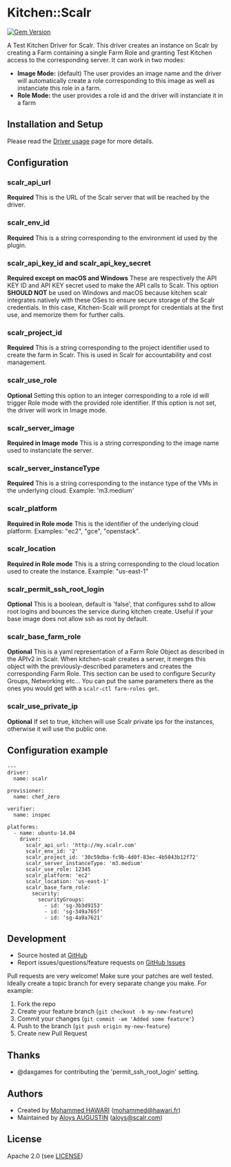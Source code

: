# <a name="title"></a> Kitchen::Scalr

[![Gem Version](https://badge.fury.io/rb/kitchen-scalr.svg)](https://badge.fury.io/rb/kitchen-scalr)

A Test Kitchen Driver for Scalr. This driver creates an instance on Scalr by creating a Farm containing a single Farm Role and granting Test Kitchen access to the corresponding server. It can work in two modes:
* **Image Mode:** (default) The user provides an image name and the driver will automatically create a role corresponding to this image as well as instanciate this role in a farm.
* **Role Mode:** the user provides a role id and the driver will instanciate it in a farm

## <a name="installation"></a> Installation and Setup

Please read the [Driver usage][driver_usage] page for more details.

## <a name="config"></a> Configuration
### scalr_api_url
**Required** This is the URL of the Scalr server that will be reached by the driver.
### scalr_env_id
**Required** This is a string corresponding to the environment id used by the plugin.
### scalr_api_key_id and scalr_api_key_secret
**Required except on macOS and Windows** These are respectively the API KEY ID and API KEY secret used to make the API calls to Scalr. This option **SHOULD NOT** be used on Windows and macOS because kitchen scalr integrates natively with these OSes to ensure secure storage of the Scalr credentials. In this case, Kitchen-Scalr will prompt for credentials at the first use, and memorize them for further calls.
### scalr_project_id
**Required** This is a string corresponding to the project identifier used to create the farm in Scalr. This is used in Scalr for accountability and cost management.
### scalr_use_role
**Optional** Setting this option to an integer corresponding to a role id will trigger Role mode with the provided role identifier. If this option is not set, the driver will work in Image mode.
### scalr_server_image
**Required in Image mode** This is a string corresponding to the image name used to instanciate the server.
### scalr_server_instanceType
**Required** This is a string corresponding to the instance type of the VMs in the underlying cloud. Example: 'm3.medium'
### scalr_platform
**Required in Role mode** This is the identifier of the underlying cloud platform. Examples: "ec2", "gce", "openstack".
### scalr_location
**Required in Role mode** This is a string corresponding to the cloud location used to create the instance. Example: "us-east-1"
### scalr_permit_ssh_root_login
**Optional** This is a boolean, default is 'false', that configures sshd to allow root logins and bounces the service during kitchen create. Useful if your base image does not allow ssh as root by default.
### scalr_base_farm_role
**Optional** This is a yaml representation of a Farm Role Object as described in the APIv2 in Scalr. When kitchen-scalr creates a server, it merges this object with the previously-described parameters and creates the corresponding Farm Role. This section can be used to configure Security Groups, Networking etc... You can put the same parameters there as the ones you would get with a `scalr-ctl farm-roles get`.
### scalr_use_private_ip
**Optional** If set to true, kitchen will use Scalr private ips for the instances, otherwise it will use the public one.
## Configuration example
    ---
    driver:
      name: scalr

    provisioner:
      name: chef_zero
    
    verifier:
      name: inspec

    platforms:
      - name: ubuntu-14.04
        driver:
          scalr_api_url: 'http://my.scalr.com'
          scalr_env_id: '2'
          scalr_project_id: '30c59dba-fc9b-4d0f-83ec-4b5043b12f72'
          scalr_server_instanceType: 'm3.medium'
          scalr_use_role: 12345
          scalr_platform: 'ec2'
          scalr_location: 'us-east-1'
          scalr_base_farm_role:
            security:
              securityGroups:
                - id: 'sg-3b3d9153'
                - id: 'sg-349a765f'
                - id: 'sg-4a9a7621'

## <a name="development"></a> Development

* Source hosted at [GitHub][repo]
* Report issues/questions/feature requests on [GitHub Issues][issues]

Pull requests are very welcome! Make sure your patches are well tested.
Ideally create a topic branch for every separate change you make. For
example:

1. Fork the repo
2. Create your feature branch (`git checkout -b my-new-feature`)
3. Commit your changes (`git commit -am 'Added some feature'`)
4. Push to the branch (`git push origin my-new-feature`)
5. Create new Pull Request

## <a name="thanks"></a> Thanks

- @daxgames for contributing the 'permit_ssh_root_login' setting.

## <a name="authors"></a> Authors

- Created by [Mohammed HAWARI][author] (<mohammed@hawari.fr>)
- Maintained by [Aloys AUGUSTIN][maintainer] (<aloys@scalr.com>)

## <a name="license"></a> License

Apache 2.0 (see [LICENSE][license])


[author]:           https://github.com/momohawari
[maintainer]:       https://github.com/aloysaugustin
[issues]:           https://github.com/aloysaugustin/kitchen-scalr/issues
[license]:          https://github.com/aloysaugustin/kitchen-scalr/blob/master/LICENSE
[repo]:             https://github.com/aloysaugustin/kitchen-scalr
[driver_usage]:     http://kitchen.ci/docs/getting-started/adding-platform
[chef_omnibus_dl]:  http://www.chef.io/chef/install/
